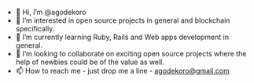 - 👋 Hi, I’m @agodekoro
- 👀 I’m interested in open source projects in general and blockchain specifically.
- 🌱 I’m currently learning Ruby, Rails and Web apps development in general.
- 💞️ I’m looking to collaborate on exciting open source projects where the help of newbies could be of the value as well.
- 📫 How to reach me - just drop me a line - agodekoro@gmail.com

<!---
agodekoro/agodekoro is a ✨ special ✨ repository because its `README.md` (this file) appears on your GitHub profile.
You can click the Preview link to take a look at your changes.
--->
